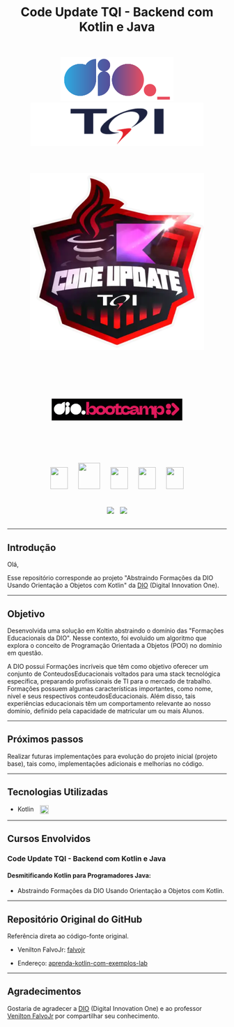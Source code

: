 <div align="center">
    <h1>Code Update TQI - Backend com Kotlin e Java</h1>
</div>
<br><br>
<div align="center">
    <img src="assets\images\dio-logo.png" width="" height="100em" hspace="" style="margin:px"/>
    <img src="assets\images\TQI-logo.png" width="" height="100em" hspace="" style="margin:px"/>
</div>
<br><br>
<div align="center"><img src="assets\images\bootcamp-TQI.png" width="400" height="" hspace="" style="margin: 25px"/>
</div>
<br><br>
<div align="center"><img src="assets\images\bootcamp-dio.png" width="300" height="" hspace="10" style="margin: 50px"/>
</div> 
<br><br>

<div align="center">
    <img src="https://cdn.jsdelivr.net/gh/devicons/devicon/icons/kotlin/kotlin-original.svg" width="40" height="50" hspace="10" style="margin: 10px"/>
    <img src="https://cdn.jsdelivr.net/gh/devicons/devicon/icons/java/java-original.svg" width="50" height="60" hspace="10" style="margin: 10px"/>      
    <img src="https://cdn.jsdelivr.net/gh/devicons/devicon/icons/spring/spring-original.svg" width="40" height="50" hspace="10" style="margin: 10px"/>    
    <img src="https://cdn.jsdelivr.net/gh/devicons/devicon/icons/mysql/mysql-original.svg" width="40" height="50" hspace="10" style="margin: 10px"/>
    <img src="https://cdn.jsdelivr.net/gh/devicons/devicon/icons/mongodb/mongodb-original.svg" width="40" height="50" hspace="10" style="margin: 10px"/>          
</div>
<br>

</p>
<div align="center">
    <img src="https://img.shields.io/badge/IN%C3%8DCIO-05%2F09%2F2023-green" hspace="5"/>
    <img src="https://img.shields.io/badge/T%C3%89RMINO-29%2F10%2F2023-red" hspace="5"/>
</div>
<br>
<hr>

## Introdução
Olá,

Esse repositório corresponde ao projeto "Abstraindo Formações da DIO Usando Orientação a Objetos com Kotlin" da [DIO](https://www.dio.me/) (Digital Innovation One).
<hr>

## Objetivo

Desenvolvida uma solução em Koltin abstraindo o domínio das "Formações Educacionais da DIO". Nesse contexto, foi evoluido um algoritmo que explora o conceito de Programação Orientada a Objetos (POO) no domínio em questão.

A DIO possui Formações incríveis que têm como objetivo oferecer um conjunto de ConteudosEducacionais voltados para uma stack tecnológica específica, preparando profissionais de TI para o mercado de trabalho. Formações possuem algumas características importantes, como nome, nivel e seus respectivos conteudosEducacionais. Além disso, tais experiências educacionais têm um comportamento relevante ao nosso domínio, definido pela capacidade de matricular um ou mais Alunos.
<hr>

## Próximos passos

Realizar futuras implementações para evolução do projeto inicial (projeto base), tais como, implementações adicionais e melhorias no código.
<hr>

## Tecnologias Utilizadas

- Kotlin <img align=center src="https://cdn.jsdelivr.net/gh/devicons/devicon/icons/kotlin/kotlin-original.svg" width="20" height="20" hspace="5" style="margin-left: 10px"/>
<hr>       

## Cursos Envolvidos
### **Code Update TQI - Backend com Kotlin e Java** 
#### **Desmitificando Kotlin para Programadores Java:**

- Abstraindo Formações da DIO Usando Orientação a Objetos com Kotlin.
<hr>

## Repositório Original do GitHub

Referência direta ao código-fonte original.

- Venilton FalvoJr: [falvojr](https://github.com/falvojr)

- Endereço: [aprenda-kotlin-com-exemplos-lab](https://github.com/digitalinnovationone/aprenda-kotlin-com-exemplos-lab)
 <hr>

## Agradecimentos
Gostaria de agradecer a [DIO](https://www.dio.me/) (Digital Innovation One) e ao professor [Venilton FalvoJr](https://github.com/falvojr) por compartilhar seu conhecimento.
